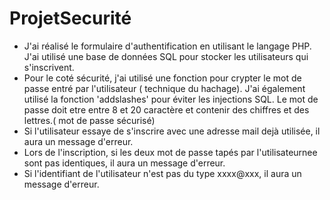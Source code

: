 # ProjetSecurité
- J'ai réalisé le formulaire d'authentification en utilisant le langage PHP. J'ai utilisé une base de données SQL pour stocker les utilisateurs qui s'inscrivent.
- Pour le coté sécurité, j'ai utilisé une fonction pour crypter le mot de passe entré par l'utilisateur ( technique du hachage). J'ai également utilisé la fonction 'addslashes' pour éviter les injections SQL. Le mot de passe doit etre entre 8 et 20 caractère et contenir des chiffres et des lettres.( mot de passe sécurisé)
- Si l'utilisateur essaye de s'inscrire avec une adresse mail dejà utilisée, il aura un message d'erreur.
- Lors de l'inscription, si les deux mot de passe tapés par l'utilisateurnee sont pas identiques, il aura un message d'erreur.
- Si l'identifiant de l'utilisateur n'est pas du type xxxx@xxx, il aura un message d'erreur.

